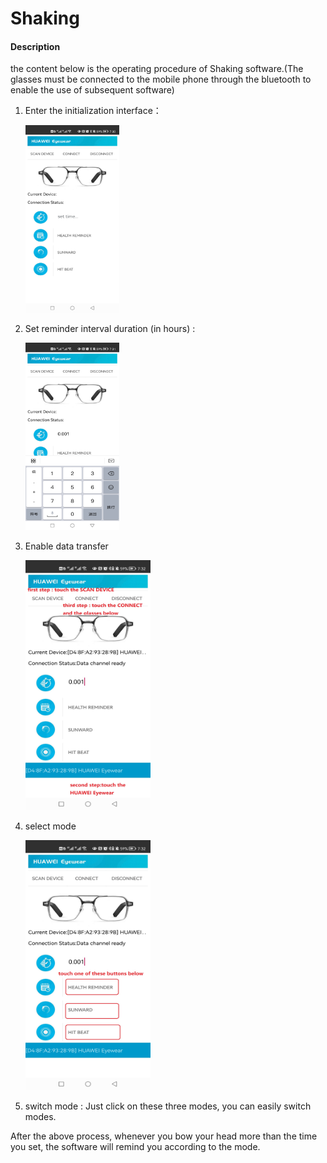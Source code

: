 # Shaking

#### Description

the content below is the operating procedure of Shaking software.(The glasses must be connected to the mobile phone through the bluetooth to enable the use of subsequent software)

1. Enter the initialization interface：

   <img src="Pictures/1.jpg" width = "150" height = "300" div  />
   
2. Set reminder interval duration (in hours) : 

   <img src="Pictures/2.jpg" width = "150" height = "300" div  />

3. Enable data transfer

   <img src="Pictures/3.jpg" width = "200" height = "400" div  />

4. select mode 

   <img src="Pictures/4.jpg" width = "200" height = "400" div  />

5. switch mode : Just click on these three modes, you can easily switch modes.

  
  
  After the above process, whenever you bow your head more than the time  you set, the software will remind you according to the mode. 